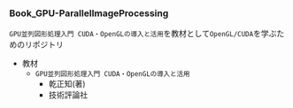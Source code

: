 ### Book_GPU-ParallelImageProcessing

`GPU並列図形処理入門 CUDA・OpenGLの導入と活用`を教材として`OpenGL/CUDA`を学ぶためのリポジトリ

- 教材
  - `GPU並列図形処理入門 CUDA・OpenGLの導入と活用`
    - 乾正知(著)
    - 技術評論社

